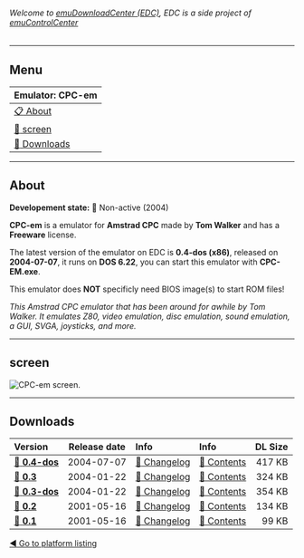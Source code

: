 ###### Welcome to [emuDownloadCenter (EDC)](https://github.com/PhoenixInteractiveNL/emuDownloadCenter/wiki/), EDC is a side project of [emuControlCenter](https://github.com/PhoenixInteractiveNL/emuControlCenter/wiki/)
***
## Menu
| **Emulator: CPC-em** |
|:---------|
| [:clipboard: About](#about) |
| [:sunrise: screen](#screen) |
| [:floppy_disk: Downloads](#downloads) |
***
## About
**Developement state:** :red_circle: Non-active (2004)

**CPC-em** is a emulator for **Amstrad CPC** made by **Tom Walker** and has a **Freeware** license.

The latest version of the emulator on EDC is **0.4-dos (x86)**, released on **2004-07-07**, it runs on **DOS 6.22**, you can start this emulator with **CPC-EM.exe**.

This emulator does **NOT** specificly need BIOS image(s) to start ROM files!

_This Amstrad CPC emulator that has been around for awhile by Tom Walker. It emulates Z80, video emulation, disc emulation, sound emulation, a GUI, SVGA, joysticks, and more._
***
## screen
![](https://raw.githubusercontent.com/PhoenixInteractiveNL/emuDownloadCenter/master/hooks/cpcem/emulator_screen_01.jpg "CPC-em screen.")
***
## Downloads
| Version  | Release date  | Info       | Info       | DL Size    |
|:---------|:-------------:|:-----------|:-----------|-----------:|
| [:floppy_disk: **0.4-dos**](https://github.com/PhoenixInteractiveNL/edc-repo0006/raw/master/cpcem/0.4-dos.7z) | 2004-07-07 | [:page_facing_up: Changelog](https://github.com/PhoenixInteractiveNL/edc-repo0006/blob/master/cpcem/0.4-dos_changelog.txt) | [:mag_right: Contents](https://github.com/PhoenixInteractiveNL/edc-repo0006/blob/master/cpcem/0.4-dos_contents.txt) | 417 KB |
| [:floppy_disk: **0.3**](https://github.com/PhoenixInteractiveNL/edc-repo0006/raw/master/cpcem/0.3.7z) | 2004-01-22 | [:page_facing_up: Changelog](https://github.com/PhoenixInteractiveNL/edc-repo0006/blob/master/cpcem/0.3_changelog.txt) | [:mag_right: Contents](https://github.com/PhoenixInteractiveNL/edc-repo0006/blob/master/cpcem/0.3_contents.txt) | 324 KB |
| [:floppy_disk: **0.3-dos**](https://github.com/PhoenixInteractiveNL/edc-repo0006/raw/master/cpcem/0.3-dos.7z) | 2004-01-22 | [:page_facing_up: Changelog](https://github.com/PhoenixInteractiveNL/edc-repo0006/blob/master/cpcem/0.3-dos_changelog.txt) | [:mag_right: Contents](https://github.com/PhoenixInteractiveNL/edc-repo0006/blob/master/cpcem/0.3-dos_contents.txt) | 354 KB |
| [:floppy_disk: **0.2**](https://github.com/PhoenixInteractiveNL/edc-repo0006/raw/master/cpcem/0.2.7z) | 2001-05-16 | [:page_facing_up: Changelog](https://github.com/PhoenixInteractiveNL/edc-repo0006/blob/master/cpcem/0.2_changelog.txt) | [:mag_right: Contents](https://github.com/PhoenixInteractiveNL/edc-repo0006/blob/master/cpcem/0.2_contents.txt) | 134 KB |
| [:floppy_disk: **0.1**](https://github.com/PhoenixInteractiveNL/edc-repo0006/raw/master/cpcem/0.1.7z) | 2001-05-16 | [:page_facing_up: Changelog](https://github.com/PhoenixInteractiveNL/edc-repo0006/blob/master/cpcem/0.1_changelog.txt) | [:mag_right: Contents](https://github.com/PhoenixInteractiveNL/edc-repo0006/blob/master/cpcem/0.1_contents.txt) | 99 KB |

[:arrow_backward: Go to platform listing](https://github.com/PhoenixInteractiveNL/emuDownloadCenter/wiki/EDC-Platform-List)
